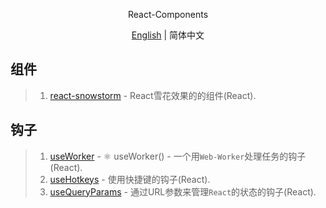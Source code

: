 <p align='center'>
React-Components
</p>

<p align='center'>
<a href='./README.md'>English</a> | 简体中文
</p>

## 组件
> 1. [react-snowstorm](https://github.com/burakcan/react-snowstorm) - React雪花效果的的组件(React).

## 钩子
> 1. [useWorker](https://github.com/alewin/useWorker) - ⚛️ useWorker() - 一个用`Web-Worker`处理任务的钩子(React).
> 2. [useHotkeys](https://github.com/JohannesKlauss/react-hotkeys-hook) - 使用快捷键的钩子(React).
> 3. [useQueryParams](https://github.com/pbeshai/use-query-params) -  通过URL参数来管理`React`的状态的钩子(React).